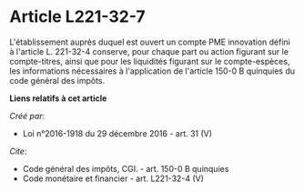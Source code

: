 # Article L221-32-7

L'établissement auprès duquel est ouvert un compte PME innovation défini à l'article L. 221-32-4 conserve, pour chaque part
ou action figurant sur le compte-titres, ainsi que pour les liquidités figurant sur le compte-espèces, les informations
nécessaires à l'application de l'article 150-0 B quinquies du code général des impôts.

**Liens relatifs à cet article**

_Créé par_:

  - Loi n°2016-1918 du 29 décembre 2016 - art. 31 (V)

_Cite_:

  - Code général des impôts, CGI. - art. 150-0 B quinquies
  - Code monétaire et financier - art. L221-32-4 (V)
